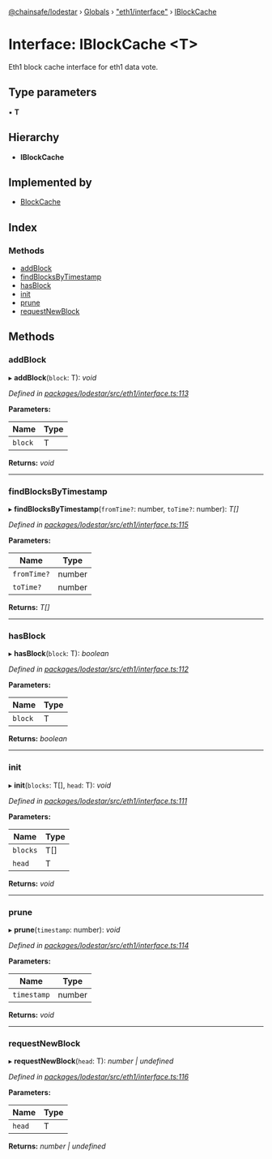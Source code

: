 [@chainsafe/lodestar](../README.md) › [Globals](../globals.md) › ["eth1/interface"](../modules/_eth1_interface_.md) › [IBlockCache](_eth1_interface_.iblockcache.md)

# Interface: IBlockCache <**T**>

Eth1 block cache interface for eth1 data vote.

## Type parameters

▪ **T**

## Hierarchy

* **IBlockCache**

## Implemented by

* [BlockCache](../classes/_eth1_impl_blocks_.blockcache.md)

## Index

### Methods

* [addBlock](_eth1_interface_.iblockcache.md#addblock)
* [findBlocksByTimestamp](_eth1_interface_.iblockcache.md#findblocksbytimestamp)
* [hasBlock](_eth1_interface_.iblockcache.md#hasblock)
* [init](_eth1_interface_.iblockcache.md#init)
* [prune](_eth1_interface_.iblockcache.md#prune)
* [requestNewBlock](_eth1_interface_.iblockcache.md#requestnewblock)

## Methods

###  addBlock

▸ **addBlock**(`block`: T): *void*

*Defined in [packages/lodestar/src/eth1/interface.ts:113](https://github.com/ChainSafe/lodestar/blob/0e426d2/packages/lodestar/src/eth1/interface.ts#L113)*

**Parameters:**

Name | Type |
------ | ------ |
`block` | T |

**Returns:** *void*

___

###  findBlocksByTimestamp

▸ **findBlocksByTimestamp**(`fromTime?`: number, `toTime?`: number): *T[]*

*Defined in [packages/lodestar/src/eth1/interface.ts:115](https://github.com/ChainSafe/lodestar/blob/0e426d2/packages/lodestar/src/eth1/interface.ts#L115)*

**Parameters:**

Name | Type |
------ | ------ |
`fromTime?` | number |
`toTime?` | number |

**Returns:** *T[]*

___

###  hasBlock

▸ **hasBlock**(`block`: T): *boolean*

*Defined in [packages/lodestar/src/eth1/interface.ts:112](https://github.com/ChainSafe/lodestar/blob/0e426d2/packages/lodestar/src/eth1/interface.ts#L112)*

**Parameters:**

Name | Type |
------ | ------ |
`block` | T |

**Returns:** *boolean*

___

###  init

▸ **init**(`blocks`: T[], `head`: T): *void*

*Defined in [packages/lodestar/src/eth1/interface.ts:111](https://github.com/ChainSafe/lodestar/blob/0e426d2/packages/lodestar/src/eth1/interface.ts#L111)*

**Parameters:**

Name | Type |
------ | ------ |
`blocks` | T[] |
`head` | T |

**Returns:** *void*

___

###  prune

▸ **prune**(`timestamp`: number): *void*

*Defined in [packages/lodestar/src/eth1/interface.ts:114](https://github.com/ChainSafe/lodestar/blob/0e426d2/packages/lodestar/src/eth1/interface.ts#L114)*

**Parameters:**

Name | Type |
------ | ------ |
`timestamp` | number |

**Returns:** *void*

___

###  requestNewBlock

▸ **requestNewBlock**(`head`: T): *number | undefined*

*Defined in [packages/lodestar/src/eth1/interface.ts:116](https://github.com/ChainSafe/lodestar/blob/0e426d2/packages/lodestar/src/eth1/interface.ts#L116)*

**Parameters:**

Name | Type |
------ | ------ |
`head` | T |

**Returns:** *number | undefined*
